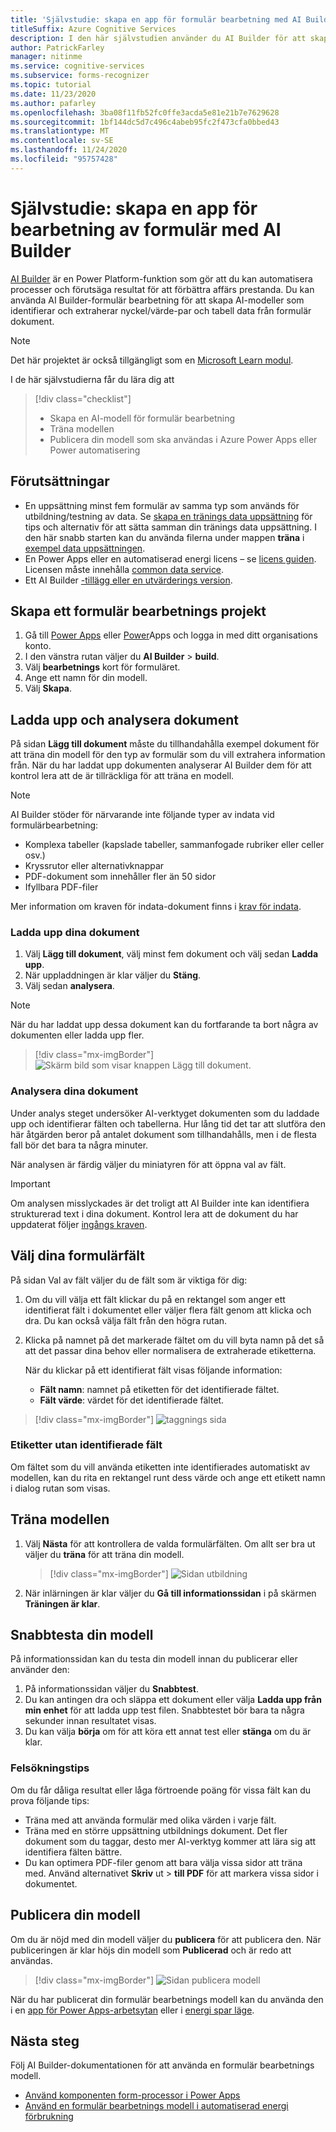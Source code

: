 ```yaml
---
title: 'Självstudie: skapa en app för formulär bearbetning med AI Builder – formulär tolken'
titleSuffix: Azure Cognitive Services
description: I den här självstudien använder du AI Builder för att skapa och träna ett formulär bearbetnings program.
author: PatrickFarley
manager: nitinme
ms.service: cognitive-services
ms.subservice: forms-recognizer
ms.topic: tutorial
ms.date: 11/23/2020
ms.author: pafarley
ms.openlocfilehash: 3ba08f11fb52fc0ffe3acda5e81e21b7e7629628
ms.sourcegitcommit: 1bf144dc5d7c496c4abeb95fc2f473cfa0bbed43
ms.translationtype: MT
ms.contentlocale: sv-SE
ms.lasthandoff: 11/24/2020
ms.locfileid: "95757428"
---
```

# <a name="tutorial-create-a-form-processing-app-with-ai-builder"></a>Självstudie: skapa en app för bearbetning av formulär med AI Builder

[AI Builder](/ai-builder/overview) är en Power Platform-funktion som gör att du kan automatisera processer och förutsäga resultat för att förbättra affärs prestanda. Du kan använda AI Builder-formulär bearbetning för att skapa AI-modeller som identifierar och extraherar nyckel/värde-par och tabell data från formulär dokument.

> [!NOTE]
> Det här projektet är också tillgängligt som en [Microsoft Learn modul](/learn/modules/get-started-with-form-processing/).

I de här självstudierna får du lära dig att

> [!div class="checklist"]
> * Skapa en AI-modell för formulär bearbetning
> * Träna modellen
> * Publicera din modell som ska användas i Azure Power Apps eller Power automatisering

## <a name="prerequisites"></a>Förutsättningar

* En uppsättning minst fem formulär av samma typ som används för utbildning/testning av data. Se [skapa en tränings data uppsättning](./build-training-data-set.md) för tips och alternativ för att sätta samman din tränings data uppsättning. I den här snabb starten kan du använda filerna under mappen **träna** i [exempel data uppsättningen](https://go.microsoft.com/fwlink/?linkid=2128080).
* En Power Apps eller en automatiserad energi licens – se [licens guiden](https://go.microsoft.com/fwlink/?linkid=2085130). Licensen måste innehålla [common data service](https://powerplatform.microsoft.com/common-data-service/).
* Ett AI Builder [-tillägg eller en utvärderings version](https://go.microsoft.com/fwlink/?LinkId=2113956&clcid=0x409).


## <a name="create-a-form-processing-project"></a>Skapa ett formulär bearbetnings projekt

1. Gå till [Power Apps](https://make.powerapps.com/) eller [Power](https://flow.microsoft.com/signin)Apps och logga in med ditt organisations konto.
1. I den vänstra rutan väljer du **AI Builder**  >  **build**.
1. Välj **bearbetnings** kort för formuläret.
1. Ange ett namn för din modell.
1. Välj **Skapa**.

## <a name="upload-and-analyze-documents"></a>Ladda upp och analysera dokument

På sidan **Lägg till dokument** måste du tillhandahålla exempel dokument för att träna din modell för den typ av formulär som du vill extrahera information från. När du har laddat upp dokumenten analyserar AI Builder dem för att kontrol lera att de är tillräckliga för att träna en modell.

> [!NOTE]
> AI Builder stöder för närvarande inte följande typer av indata vid formulärbearbetning:
>
> - Komplexa tabeller (kapslade tabeller, sammanfogade rubriker eller celler osv.)
> - Kryssrutor eller alternativknappar
> - PDF-dokument som innehåller fler än 50 sidor
> - Ifyllbara PDF-filer
>
> Mer information om kraven för indata-dokument finns i [krav för indata](./overview.md#input-requirements).

### <a name="upload-your-documents"></a>Ladda upp dina dokument

1. Välj **Lägg till dokument**, välj minst fem dokument och välj sedan **Ladda upp**.
1. När uppladdningen är klar väljer du **Stäng**.
1. Välj sedan **analysera**.

> [!NOTE] 
> När du har laddat upp dessa dokument kan du fortfarande ta bort några av dokumenten eller ladda upp fler.

> [!div class="mx-imgBorder"]
> ![Skärm bild som visar knappen Lägg till dokument.](./media/tutorial-ai-builder/add-documents-page.png)

### <a name="analyze-your-documents"></a>Analysera dina dokument

Under analys steget undersöker AI-verktyget dokumenten som du laddade upp och identifierar fälten och tabellerna. Hur lång tid det tar att slutföra den här åtgärden beror på antalet dokument som tillhandahålls, men i de flesta fall bör det bara ta några minuter.

När analysen är färdig väljer du miniatyren för att öppna val av fält.

> [!IMPORTANT]
> Om analysen misslyckades är det troligt att AI Builder inte kan identifiera strukturerad text i dina dokument. Kontrol lera att de dokument du har uppdaterat följer [ingångs kraven](./overview.md#input-requirements).

## <a name="select-your-form-fields"></a>Välj dina formulärfält

På sidan Val av fält väljer du de fält som är viktiga för dig:

1. Om du vill välja ett fält klickar du på en rektangel som anger ett identifierat fält i dokumentet eller väljer flera fält genom att klicka och dra. Du kan också välja fält från den högra rutan.
1. Klicka på namnet på det markerade fältet om du vill byta namn på det så att det passar dina behov eller normalisera de extraherade etiketterna.

    När du klickar på ett identifierat fält visas följande information:

    - **Fält namn**: namnet på etiketten för det identifierade fältet.
    - **Fält värde**: värdet för det identifierade fältet.

> [!div class="mx-imgBorder"]
> ![taggnings sida](./media/tutorial-ai-builder/select-fields-page.png)

### <a name="label-undetected-fields"></a>Etiketter utan identifierade fält

Om fältet som du vill använda etiketten inte identifierades automatiskt av modellen, kan du rita en rektangel runt dess värde och ange ett etikett namn i dialog rutan som visas.

## <a name="train-your-model"></a>Träna modellen

1. Välj **Nästa** för att kontrollera de valda formulärfälten. Om allt ser bra ut väljer du **träna** för att träna din modell.

    > [!div class="mx-imgBorder"]
    > ![Sidan utbildning](./media/tutorial-ai-builder/summary-train-page.png)
1. När inlärningen är klar väljer du **Gå till informationssidan** i på skärmen **Träningen är klar**.
## <a name="quick-test-your-model"></a>Snabbtesta din modell

På informationssidan kan du testa din modell innan du publicerar eller använder den:

1. På informationssidan väljer du **Snabbtest**.
2. Du kan antingen dra och släppa ett dokument eller välja **Ladda upp från min enhet** för att ladda upp test filen. Snabbtestet bör bara ta några sekunder innan resultatet visas.
3. Du kan välja **börja** om för att köra ett annat test eller **stänga** om du är klar.

### <a name="troubleshooting-tips"></a>Felsökningstips

Om du får dåliga resultat eller låga förtroende poäng för vissa fält kan du prova följande tips:

- Träna med att använda formulär med olika värden i varje fält.
- Träna med en större uppsättning utbildnings dokument. Det fler dokument som du taggar, desto mer AI-verktyg kommer att lära sig att identifiera fälten bättre.
- Du kan optimera PDF-filer genom att bara välja vissa sidor att träna med. Använd alternativet **Skriv** ut  >  **till PDF** för att markera vissa sidor i dokumentet.

## <a name="publish-your-model"></a>Publicera din modell

Om du är nöjd med din modell väljer du **publicera**  för att publicera den. När publiceringen är klar höjs din modell som **Publicerad** och är redo att användas.

> [!div class="mx-imgBorder"]
> ![Sidan publicera modell](./media/tutorial-ai-builder/model-page.png)

När du har publicerat din formulär bearbetnings modell kan du använda den i en [app för Power Apps-arbetsytan](/ai-builder/form-processor-component-in-powerapps) eller i [energi spar läge](/ai-builder/form-processing-model-in-flow).

## <a name="next-steps"></a>Nästa steg

Följ AI Builder-dokumentationen för att använda en formulär bearbetnings modell.

* [Använd komponenten form-processor i Power Apps](/ai-builder/form-processor-component-in-powerapps)
* [Använd en formulär bearbetnings modell i automatiserad energi förbrukning](/ai-builder/form-processing-model-in-flow)